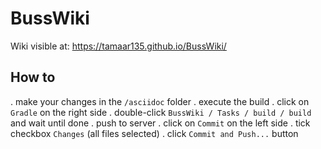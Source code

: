 # BussWiki

Wiki visible at: https://tamaar135.github.io/BussWiki/

## How to

. make your changes in the `/asciidoc` folder
. execute the build
  . click on `Gradle` on the right side
  . double-click `BussWiki / Tasks / build / build` and wait until done
. push to server
  . click on `Commit` on the left side
  . tick checkbox `Changes` (all files selected)
  . click `Commit and Push...` button
